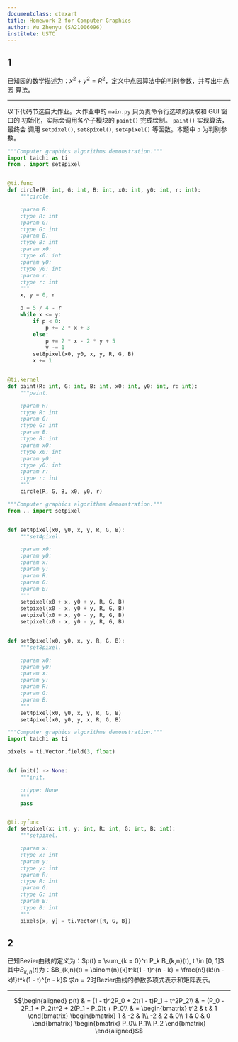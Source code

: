 ```yaml
---
documentclass: ctexart
title: Homework 2 for Computer Graphics
author: Wu Zhenyu (SA21006096)
institute: USTC
---
```


## 1

已知园的数学描述为：$x^2 + y^2 = R^2$，定义中点园算法中的判别参数，并写出中点园
算法。

______________________________________________________________________

以下代码节选自大作业。大作业中的 `main.py` 只负责命令行选项的读取和 GUI 窗口的
初始化，实际会调用各个子模块的 `paint()` 完成绘制。 `paint()` 实现算法，最终会
调用 `setpixel()`, `set8pixel()`, `set4pixel()` 等函数。本题中 `p` 为判别参数。

```python
"""Computer graphics algorithms demonstration."""
import taichi as ti
from . import set8pixel


@ti.func
def circle(R: int, G: int, B: int, x0: int, y0: int, r: int):
    """circle.

    :param R:
    :type R: int
    :param G:
    :type G: int
    :param B:
    :type B: int
    :param x0:
    :type x0: int
    :param y0:
    :type y0: int
    :param r:
    :type r: int
    """
    x, y = 0, r

    p = 5 / 4 - r
    while x <= y:
        if p < 0:
            p += 2 * x + 3
        else:
            p += 2 * x - 2 * y + 5
            y -= 1
        set8pixel(x0, y0, x, y, R, G, B)
        x += 1


@ti.kernel
def paint(R: int, G: int, B: int, x0: int, y0: int, r: int):
    """paint.

    :param R:
    :type R: int
    :param G:
    :type G: int
    :param B:
    :type B: int
    :param x0:
    :type x0: int
    :param y0:
    :type y0: int
    :param r:
    :type r: int
    """
    circle(R, G, B, x0, y0, r)
```

```python
"""Computer graphics algorithms demonstration."""
from .. import setpixel


def set4pixel(x0, y0, x, y, R, G, B):
    """set4pixel.

    :param x0:
    :param y0:
    :param x:
    :param y:
    :param R:
    :param G:
    :param B:
    """
    setpixel(x0 + x, y0 + y, R, G, B)
    setpixel(x0 - x, y0 + y, R, G, B)
    setpixel(x0 + x, y0 - y, R, G, B)
    setpixel(x0 - x, y0 - y, R, G, B)


def set8pixel(x0, y0, x, y, R, G, B):
    """set8pixel.

    :param x0:
    :param y0:
    :param x:
    :param y:
    :param R:
    :param G:
    :param B:
    """
    set4pixel(x0, y0, x, y, R, G, B)
    set4pixel(x0, y0, y, x, R, G, B)
```

```python
"""Computer graphics algorithms demonstration."""
import taichi as ti

pixels = ti.Vector.field(3, float)


def init() -> None:
    """init.

    :rtype: None
    """
    pass


@ti.pyfunc
def setpixel(x: int, y: int, R: int, G: int, B: int):
    """setpixel.

    :param x:
    :type x: int
    :param y:
    :type y: int
    :param R:
    :type R: int
    :param G:
    :type G: int
    :param B:
    :type B: int
    """
    pixels[x, y] = ti.Vector([R, G, B])
```

## 2

已知Bezier曲线的定义为：$p(t) = \sum_{k = 0}^n P_k B_{k,n}(t), t \in [0, 1]$
其中$B_{k,n}(t)$为：$B_{k,n}(t) = \binom{n}{k}t^k(1 - t)^{n - k}
= \frac{n!}{k!(n - k)!}t^k(1 - t)^{n - k}$
求$n = 2$时Bezier曲线的参数多项式表示和矩阵表示。

______________________________________________________________________

$$\begin{aligned}
p(t) & = (1 - t)^2P_0 + 2t(1 - t)P_1 + t^2P_2\\
& = (P_0 - 2P_1 + P_2)t^2 + 2(P_1 - P_0)t + P_0\\
& = \begin{bmatrix}
t^2 & t & 1
\end{bmatrix}
\begin{bmatrix}
1 & -2 & 1\\
-2 & 2 & 0\\
1 & 0 & 0
\end{bmatrix}
\begin{bmatrix}
P_0\\
P_1\\
P_2
\end{bmatrix}
\end{aligned}$$
